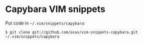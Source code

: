 Capybara VIM snippets
=====================

Put code in `~/.vim/snippets/capybara`:

    $ git clone git://github.com/asux/vim-snippets-capybara.git ~/.vim/snippets/capybara

